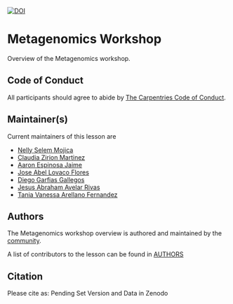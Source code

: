[![DOI](https://zenodo.org/badge/DOI/10.5281/zenodo.3260309.svg)](https://doi.org/10.5281/zenodo.3260309)

# Metagenomics Workshop

Overview of the Metagenomics workshop. 

## Code of Conduct

All participants should agree to abide by [The Carpentries Code of Conduct](https://docs.carpentries.org/topic_folders/policies/index_coc.html).

## Maintainer(s)

Current maintainers of this lesson are

* [Nelly Selem Mojica](https://github.com/nselem)
* [Claudia Zirion Martinez](https://github.com/Czirion)
* [Aaron Espinosa Jaime](https://github.com/aaronejaime)
* [Jose Abel Lovaco Flores](https://github.com/fabel134)
* [Diego Garfias Gallegos](https://github.com/Bedxxe)
* [Jesus Abraham Avelar Rivas](https://github.com/AbrahamAvelar)
* [Tania Vanessa Arellano Fernandez](https://github.com/Vanessaarfer)

## Authors

The Metagenomics workshop overview is authored and maintained by the [community](https://github.com/datacarpentry/genomics-workshop/network/members).

A list of contributors to the lesson can be found in [AUTHORS](AUTHORS)

## Citation

Please cite as:
Pending Set Version and Data in Zenodo
